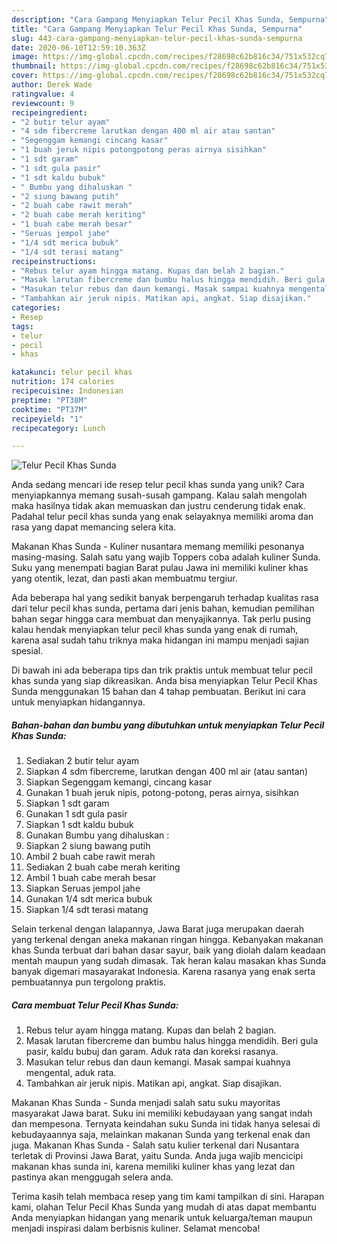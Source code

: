 ```yaml
---
description: "Cara Gampang Menyiapkan Telur Pecil Khas Sunda, Sempurna"
title: "Cara Gampang Menyiapkan Telur Pecil Khas Sunda, Sempurna"
slug: 443-cara-gampang-menyiapkan-telur-pecil-khas-sunda-sempurna
date: 2020-06-10T12:59:10.363Z
image: https://img-global.cpcdn.com/recipes/f28698c62b816c34/751x532cq70/telur-pecil-khas-sunda-foto-resep-utama.jpg
thumbnail: https://img-global.cpcdn.com/recipes/f28698c62b816c34/751x532cq70/telur-pecil-khas-sunda-foto-resep-utama.jpg
cover: https://img-global.cpcdn.com/recipes/f28698c62b816c34/751x532cq70/telur-pecil-khas-sunda-foto-resep-utama.jpg
author: Derek Wade
ratingvalue: 4
reviewcount: 9
recipeingredient:
- "2 butir telur ayam"
- "4 sdm fibercreme larutkan dengan 400 ml air atau santan"
- "Segenggam kemangi cincang kasar"
- "1 buah jeruk nipis potongpotong peras airnya sisihkan"
- "1 sdt garam"
- "1 sdt gula pasir"
- "1 sdt kaldu bubuk"
- " Bumbu yang dihaluskan "
- "2 siung bawang putih"
- "2 buah cabe rawit merah"
- "2 buah cabe merah keriting"
- "1 buah cabe merah besar"
- "Seruas jempol jahe"
- "1/4 sdt merica bubuk"
- "1/4 sdt terasi matang"
recipeinstructions:
- "Rebus telur ayam hingga matang. Kupas dan belah 2 bagian."
- "Masak larutan fibercreme dan bumbu halus hingga mendidih. Beri gula pasir, kaldu bubuj dan garam. Aduk rata dan koreksi rasanya."
- "Masukan telur rebus dan daun kemangi. Masak sampai kuahnya mengental, aduk rata."
- "Tambahkan air jeruk nipis. Matikan api, angkat. Siap disajikan."
categories:
- Resep
tags:
- telur
- pecil
- khas

katakunci: telur pecil khas 
nutrition: 174 calories
recipecuisine: Indonesian
preptime: "PT38M"
cooktime: "PT37M"
recipeyield: "1"
recipecategory: Lunch

---
```



![Telur Pecil Khas Sunda](https://img-global.cpcdn.com/recipes/f28698c62b816c34/751x532cq70/telur-pecil-khas-sunda-foto-resep-utama.jpg)

Anda sedang mencari ide resep telur pecil khas sunda yang unik? Cara menyiapkannya memang susah-susah gampang. Kalau salah mengolah maka hasilnya tidak akan memuaskan dan justru cenderung tidak enak. Padahal telur pecil khas sunda yang enak selayaknya memiliki aroma dan rasa yang dapat memancing selera kita.

Makanan Khas Sunda - Kuliner nusantara memang memiliki pesonanya masing-masing. Salah satu yang wajib Toppers coba adalah kuliner Sunda. Suku yang menempati bagian Barat pulau Jawa ini memiliki kuliner khas yang otentik, lezat, dan pasti akan membuatmu tergiur.

Ada beberapa hal yang sedikit banyak berpengaruh terhadap kualitas rasa dari telur pecil khas sunda, pertama dari jenis bahan, kemudian pemilihan bahan segar hingga cara membuat dan menyajikannya. Tak perlu pusing kalau hendak menyiapkan telur pecil khas sunda yang enak di rumah, karena asal sudah tahu triknya maka hidangan ini mampu menjadi sajian spesial.


Di bawah ini ada beberapa tips dan trik praktis untuk membuat telur pecil khas sunda yang siap dikreasikan. Anda bisa menyiapkan Telur Pecil Khas Sunda menggunakan 15 bahan dan 4 tahap pembuatan. Berikut ini cara untuk menyiapkan hidangannya.

<!--inarticleads1-->

##### Bahan-bahan dan bumbu yang dibutuhkan untuk menyiapkan Telur Pecil Khas Sunda:

1. Sediakan 2 butir telur ayam
1. Siapkan 4 sdm fibercreme, larutkan dengan 400 ml air (atau santan)
1. Siapkan Segenggam kemangi, cincang kasar
1. Gunakan 1 buah jeruk nipis, potong-potong, peras airnya, sisihkan
1. Siapkan 1 sdt garam
1. Gunakan 1 sdt gula pasir
1. Siapkan 1 sdt kaldu bubuk
1. Gunakan  Bumbu yang dihaluskan :
1. Siapkan 2 siung bawang putih
1. Ambil 2 buah cabe rawit merah
1. Sediakan 2 buah cabe merah keriting
1. Ambil 1 buah cabe merah besar
1. Siapkan Seruas jempol jahe
1. Gunakan 1/4 sdt merica bubuk
1. Siapkan 1/4 sdt terasi matang


Selain terkenal dengan lalapannya, Jawa Barat juga merupakan daerah yang terkenal dengan aneka makanan ringan hingga. Kebanyakan makanan khas Sunda terbuat dari bahan dasar sayur, baik yang diolah dalam keadaan mentah maupun yang sudah dimasak. Tak heran kalau masakan khas Sunda banyak digemari masayarakat Indonesia. Karena rasanya yang enak serta pembuatannya pun tergolong praktis. 

<!--inarticleads2-->

##### Cara membuat Telur Pecil Khas Sunda:

1. Rebus telur ayam hingga matang. Kupas dan belah 2 bagian.
1. Masak larutan fibercreme dan bumbu halus hingga mendidih. Beri gula pasir, kaldu bubuj dan garam. Aduk rata dan koreksi rasanya.
1. Masukan telur rebus dan daun kemangi. Masak sampai kuahnya mengental, aduk rata.
1. Tambahkan air jeruk nipis. Matikan api, angkat. Siap disajikan.


Makanan Khas Sunda - Sunda menjadi salah satu suku mayoritas masyarakat Jawa barat. Suku ini memiliki kebudayaan yang sangat indah dan mempesona. Ternyata keindahan suku Sunda ini tidak hanya selesai di kebudayaannya saja, melainkan makanan Sunda yang terkenal enak dan juga. Makanan Khas Sunda - Salah satu kulier terkenal dari Nusantara terletak di Provinsi Jawa Barat, yaitu Sunda. Anda juga wajib mencicipi makanan khas sunda ini, karena memiliki kuliner khas yang lezat dan pastinya akan menggugah selera anda. 

Terima kasih telah membaca resep yang tim kami tampilkan di sini. Harapan kami, olahan Telur Pecil Khas Sunda yang mudah di atas dapat membantu Anda menyiapkan hidangan yang menarik untuk keluarga/teman maupun menjadi inspirasi dalam berbisnis kuliner. Selamat mencoba!
